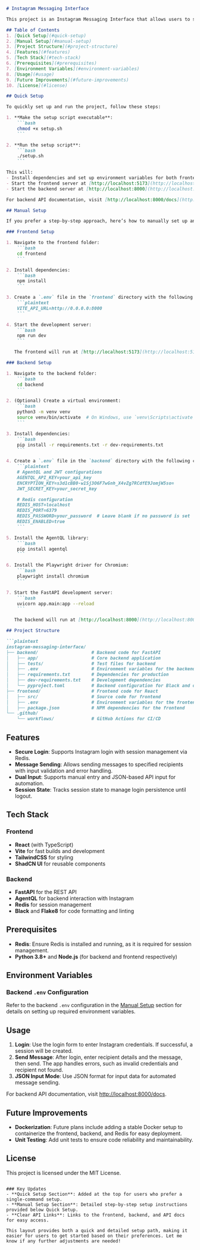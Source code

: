 ```markdown
# Instagram Messaging Interface

This project is an Instagram Messaging Interface that allows users to securely log in, send messages via Instagram, and handle both manual and JSON-based API inputs. The backend is built with FastAPI, using Redis for session management, while the frontend leverages React with Vite, TailwindCSS, and ShadCN UI.

## Table of Contents
1. [Quick Setup](#quick-setup)
2. [Manual Setup](#manual-setup)
3. [Project Structure](#project-structure)
4. [Features](#features)
5. [Tech Stack](#tech-stack)
6. [Prerequisites](#prerequisites)
7. [Environment Variables](#environment-variables)
8. [Usage](#usage)
9. [Future Improvements](#future-improvements)
10. [License](#license)

## Quick Setup

To quickly set up and run the project, follow these steps:

1. **Make the setup script executable**:
    ```bash
    chmod +x setup.sh
    ```

2. **Run the setup script**:
    ```bash
    ./setup.sh
    ```

This will:
- Install dependencies and set up environment variables for both frontend and backend.
- Start the frontend server at [http://localhost:5173](http://localhost:5173).
- Start the backend server at [http://localhost:8000](http://localhost:8000).

For backend API documentation, visit [http://localhost:8000/docs](http://localhost:8000/docs).

## Manual Setup

If you prefer a step-by-step approach, here’s how to manually set up and run the project:

### Frontend Setup

1. Navigate to the frontend folder:
    ```bash
    cd frontend
    ```

2. Install dependencies:
    ```bash
    npm install
    ```

3. Create a `.env` file in the `frontend` directory with the following content:
    ```plaintext
    VITE_API_URL=http://0.0.0.0:8000
    ```

4. Start the development server:
    ```bash
    npm run dev
    ```

   The frontend will run at [http://localhost:5173](http://localhost:5173).

### Backend Setup

1. Navigate to the backend folder:
    ```bash
    cd backend
    ```

2. (Optional) Create a virtual environment:
    ```bash
    python3 -m venv venv
    source venv/bin/activate  # On Windows, use `venv\Scripts\activate`
    ```

3. Install dependencies:
    ```bash
    pip install -r requirements.txt -r dev-requirements.txt
    ```

4. Create a `.env` file in the `backend` directory with the following content:
    ```plaintext
    # AgentQL and JWT configurations
    AGENTQL_API_KEY=your_api_key
    ENCRYPTION_KEY=s3d1cBB0-w1Sj3O6F7wGnh_X4vZg7RCdfE9JomjW5so=
    JWT_SECRET_KEY=your_secret_key

    # Redis configuration
    REDIS_HOST=localhost
    REDIS_PORT=6379
    REDIS_PASSWORD=your_password  # Leave blank if no password is set
    REDIS_ENABLED=true
    ```

5. Install the AgentQL library:
    ```bash
    pip install agentql
    ```

6. Install the Playwright driver for Chromium:
    ```bash
    playwright install chromium
    ```

7. Start the FastAPI development server:
    ```bash
    uvicorn app.main:app --reload
    ```

   The backend will run at [http://localhost:8000](http://localhost:8000). API documentation can be accessed at [http://localhost:8000/docs](http://localhost:8000/docs).

## Project Structure

```plaintext
instagram-messaging-interface/
├── backend/                    # Backend code for FastAPI
│   ├── app/                    # Core backend application
│   ├── tests/                  # Test files for backend
│   ├── .env                    # Environment variables for the backend
│   ├── requirements.txt        # Dependencies for production
│   ├── dev-requirements.txt    # Development dependencies
│   └── pyproject.toml          # Backend configuration for Black and other tools
├── frontend/                   # Frontend code for React
│   ├── src/                    # Source code for frontend
│   ├── .env                    # Environment variables for the frontend
│   ├── package.json            # NPM dependencies for the frontend
└── .github/
    └── workflows/              # GitHub Actions for CI/CD
```

## Features

- **Secure Login**: Supports Instagram login with session management via Redis.
- **Message Sending**: Allows sending messages to specified recipients with input validation and error handling.
- **Dual Input**: Supports manual entry and JSON-based API input for automation.
- **Session State**: Tracks session state to manage login persistence until logout.

## Tech Stack

### Frontend

- **React** (with TypeScript)
- **Vite** for fast builds and development
- **TailwindCSS** for styling
- **ShadCN UI** for reusable components

### Backend

- **FastAPI** for the REST API
- **AgentQL** for backend interaction with Instagram
- **Redis** for session management
- **Black** and **Flake8** for code formatting and linting

## Prerequisites

- **Redis**: Ensure Redis is installed and running, as it is required for session management.
- **Python 3.8+** and **Node.js** (for backend and frontend respectively)

## Environment Variables

### Backend `.env` Configuration

Refer to the backend `.env` configuration in the [Manual Setup](#manual-setup) section for details on setting up required environment variables.

## Usage

1. **Login**: Use the login form to enter Instagram credentials. If successful, a session will be created.
2. **Send Message**: After login, enter recipient details and the message, then send. The app handles errors, such as invalid credentials and recipient not found.
3. **JSON Input Mode**: Use JSON format for input data for automated message sending.

For backend API documentation, visit [http://localhost:8000/docs](http://localhost:8000/docs).

## Future Improvements

- **Dockerization**: Future plans include adding a stable Docker setup to containerize the frontend, backend, and Redis for easy deployment.
- **Unit Testing**: Add unit tests to ensure code reliability and maintainability.

## License

This project is licensed under the MIT License.

```

### Key Updates
- **Quick Setup Section**: Added at the top for users who prefer a single-command setup.
- **Manual Setup Section**: Detailed step-by-step setup instructions provided below Quick Setup.
- **Clear API Links**: Links to the frontend, backend, and API docs for easy access.

This layout provides both a quick and detailed setup path, making it easier for users to get started based on their preferences. Let me know if any further adjustments are needed!
